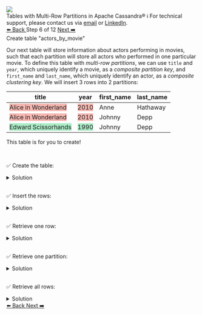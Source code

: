 <!-- TOP -->
<div class="top">
  <img class="scenario-academy-logo" src="https://datastax-academy.github.io/katapod-shared-assets/images/ds-academy-2023.svg" />
  <div class="scenario-title-section">
    <span class="scenario-title">Tables with Multi-Row Partitions in Apache Cassandra®</span>
    <span class="scenario-subtitle">ℹ️ For technical support, please contact us via <a href="mailto:aleksandr.volochnev@datastax.com">email</a> or <a href="https://dtsx.io/aleks">LinkedIn</a>.</span>
  </div>
</div>

<!-- NAVIGATION -->
<div id="navigation-top" class="navigation-top">
 <a href='command:katapod.loadPage?[{"step":"step5-cassandra"}]'
   class="btn btn-dark navigation-top-left">⬅️ Back
 </a>
<span class="step-count"> Step 6 of 12</span>
 <a href='command:katapod.loadPage?[{"step":"step7-cassandra"}]' 
    class="btn btn-dark navigation-top-right">Next ➡️
  </a>
</div>

<!-- CONTENT -->

<div class="step-title">Create table "actors_by_movie"</div>

Our next table will store information about actors 
performing in movies, such that each partition will store all actors who 
performed in one particular movie. To define 
this table with *multi-row partitions*, we can use `title` and `year`, which uniquely identify a movie,
as a *composite partition key*, and `first_name` and `last_name`, which uniquely identify an actor, as a *composite clustering key*.
We will insert 3 rows into 2 partitions:

| title               | year | first_name       | last_name |
|---------------------|------|------------------|-----------|
| <span style="background-color:#F5B7B1">Alice in Wonderland</span> | <span style="background-color:#F5B7B1">2010</span> | Anne   | Hathaway |
| <span style="background-color:#F5B7B1">Alice in Wonderland</span> | <span style="background-color:#F5B7B1">2010</span> | Johnny | Depp     |
| <span style="background-color:#ABEBC6">Edward Scissorhands</span> | <span style="background-color:#ABEBC6">1990</span> | Johnny | Depp     |

This table is for you to create!

<br/>

✅ Create the table:
<details>
  <summary>Solution</summary>

```
CREATE TABLE IF NOT EXISTS actors_by_movie (
  title TEXT,
  year INT,
  first_name TEXT,
  last_name TEXT,
  PRIMARY KEY ((title, year), first_name, last_name)
);
```

</details>

<br/>

✅ Insert the rows:
<details>
  <summary>Solution</summary>

```
INSERT INTO actors_by_movie (title, year, first_name, last_name)  
VALUES ('Alice in Wonderland', 2010, 'Johnny', 'Depp');
INSERT INTO actors_by_movie (title, year, first_name, last_name) 
VALUES ('Alice in Wonderland', 2010, 'Anne', 'Hathaway');
INSERT INTO actors_by_movie (title, year, first_name, last_name)   
VALUES ('Edward Scissorhands', 1990, 'Johnny', 'Depp');
```

</details>

<br/>

✅ Retrieve one row:
<details>
  <summary>Solution</summary>

```
SELECT * FROM actors_by_movie
WHERE title = 'Alice in Wonderland'
  AND year = 2010
  AND first_name = 'Johnny'
  AND last_name = 'Depp';
```

</details>

<br/>

✅ Retrieve one partition:
<details>
  <summary>Solution</summary>

```
SELECT * FROM actors_by_movie
WHERE title = 'Alice in Wonderland'
  AND year = 2010;
```

</details>

<br/>

✅ Retrieve all rows:
<details>
  <summary>Solution</summary>

```
SELECT * FROM actors_by_movie;
```

</details>

<!-- NAVIGATION -->
<div id="navigation-bottom" class="navigation-bottom">
 <a href='command:katapod.loadPage?[{"step":"step5-cassandra"}]'
   class="btn btn-dark navigation-bottom-left">⬅️ Back
 </a>
 <a href='command:katapod.loadPage?[{"step":"step7-cassandra"}]'
    class="btn btn-dark navigation-bottom-right">Next ➡️
  </a>
</div>

